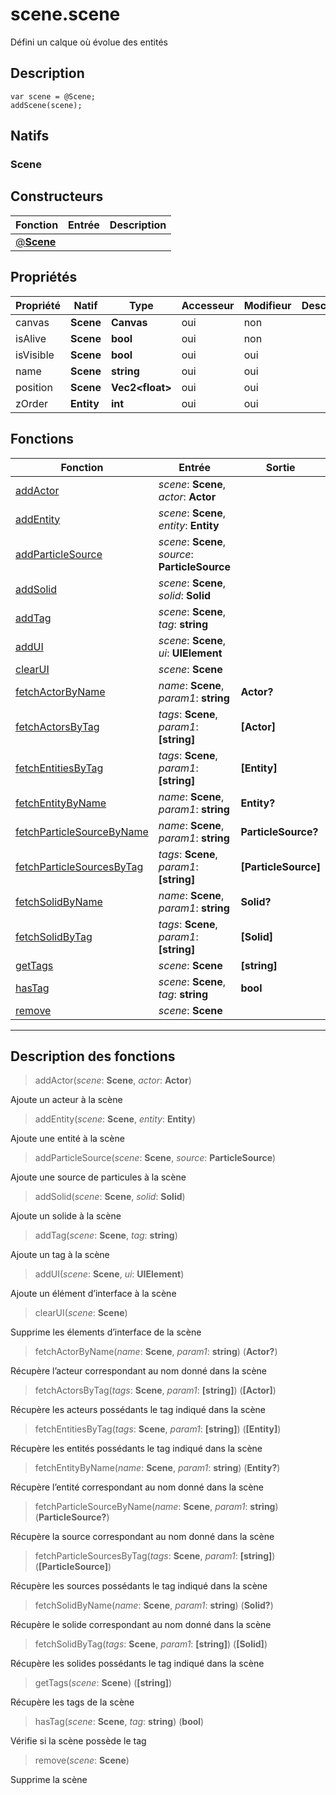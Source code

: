# scene.scene

Défini un calque où évolue des entités
## Description
```grimoire
var scene = @Scene;
addScene(scene);
```

## Natifs
### Scene
## Constructeurs
|Fonction|Entrée|Description|
|-|-|-|
|[@**Scene**](#ctor_0)|||
## Propriétés
|Propriété|Natif|Type|Accesseur|Modifieur|Description|
|-|-|-|-|-|-|
|canvas|**Scene**|**Canvas**|oui|non||
|isAlive|**Scene**|**bool**|oui|non||
|isVisible|**Scene**|**bool**|oui|oui||
|name|**Scene**|**string**|oui|oui||
|position|**Scene**|**Vec2\<float>**|oui|oui||
|zOrder|**Entity**|**int**|oui|oui||
## Fonctions
|Fonction|Entrée|Sortie|
|-|-|-|
|[addActor](#func_0)|*scene*: **Scene**, *actor*: **Actor**||
|[addEntity](#func_1)|*scene*: **Scene**, *entity*: **Entity**||
|[addParticleSource](#func_2)|*scene*: **Scene**, *source*: **ParticleSource**||
|[addSolid](#func_3)|*scene*: **Scene**, *solid*: **Solid**||
|[addTag](#func_4)|*scene*: **Scene**, *tag*: **string**||
|[addUI](#func_5)|*scene*: **Scene**, *ui*: **UIElement**||
|[clearUI](#func_6)|*scene*: **Scene**||
|[fetchActorByName](#func_7)|*name*: **Scene**, *param1*: **string**|**Actor?**|
|[fetchActorsByTag](#func_8)|*tags*: **Scene**, *param1*: **[string]**|**[Actor]**|
|[fetchEntitiesByTag](#func_9)|*tags*: **Scene**, *param1*: **[string]**|**[Entity]**|
|[fetchEntityByName](#func_10)|*name*: **Scene**, *param1*: **string**|**Entity?**|
|[fetchParticleSourceByName](#func_11)|*name*: **Scene**, *param1*: **string**|**ParticleSource?**|
|[fetchParticleSourcesByTag](#func_12)|*tags*: **Scene**, *param1*: **[string]**|**[ParticleSource]**|
|[fetchSolidByName](#func_13)|*name*: **Scene**, *param1*: **string**|**Solid?**|
|[fetchSolidByTag](#func_14)|*tags*: **Scene**, *param1*: **[string]**|**[Solid]**|
|[getTags](#func_15)|*scene*: **Scene**|**[string]**|
|[hasTag](#func_16)|*scene*: **Scene**, *tag*: **string**|**bool**|
|[remove](#func_17)|*scene*: **Scene**||


***
## Description des fonctions

<a id="func_0"></a>
> addActor(*scene*: **Scene**, *actor*: **Actor**)

Ajoute un acteur à la scène

<a id="func_1"></a>
> addEntity(*scene*: **Scene**, *entity*: **Entity**)

Ajoute une entité à la scène

<a id="func_2"></a>
> addParticleSource(*scene*: **Scene**, *source*: **ParticleSource**)

Ajoute une source de particules à la scène

<a id="func_3"></a>
> addSolid(*scene*: **Scene**, *solid*: **Solid**)

Ajoute un solide à la scène

<a id="func_4"></a>
> addTag(*scene*: **Scene**, *tag*: **string**)

Ajoute un tag à la scène

<a id="func_5"></a>
> addUI(*scene*: **Scene**, *ui*: **UIElement**)

Ajoute un élément d’interface à la scène

<a id="func_6"></a>
> clearUI(*scene*: **Scene**)

Supprime les élements d’interface de la scène

<a id="func_7"></a>
> fetchActorByName(*name*: **Scene**, *param1*: **string**) (**Actor?**)

Récupère l’acteur correspondant au nom donné dans la scène

<a id="func_8"></a>
> fetchActorsByTag(*tags*: **Scene**, *param1*: **[string]**) (**[Actor]**)

Récupère les acteurs possédants le tag indiqué dans la scène

<a id="func_9"></a>
> fetchEntitiesByTag(*tags*: **Scene**, *param1*: **[string]**) (**[Entity]**)

Récupère les entités possédants le tag indiqué dans la scène

<a id="func_10"></a>
> fetchEntityByName(*name*: **Scene**, *param1*: **string**) (**Entity?**)

Récupère l’entité correspondant au nom donné dans la scène

<a id="func_11"></a>
> fetchParticleSourceByName(*name*: **Scene**, *param1*: **string**) (**ParticleSource?**)

Récupère la source correspondant au nom donné dans la scène

<a id="func_12"></a>
> fetchParticleSourcesByTag(*tags*: **Scene**, *param1*: **[string]**) (**[ParticleSource]**)

Récupère les sources possédants le tag indiqué dans la scène

<a id="func_13"></a>
> fetchSolidByName(*name*: **Scene**, *param1*: **string**) (**Solid?**)

Récupère le solide correspondant au nom donné dans la scène

<a id="func_14"></a>
> fetchSolidByTag(*tags*: **Scene**, *param1*: **[string]**) (**[Solid]**)

Récupère les solides possédants le tag indiqué dans la scène

<a id="func_15"></a>
> getTags(*scene*: **Scene**) (**[string]**)

Récupère les tags de la scène

<a id="func_16"></a>
> hasTag(*scene*: **Scene**, *tag*: **string**) (**bool**)

Vérifie si la scène possède le tag

<a id="func_17"></a>
> remove(*scene*: **Scene**)

Supprime la scène

